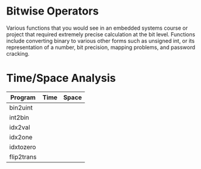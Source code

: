 # Bitwise Operators
Various functions that you would see in an embedded systems course or project that required extremely precise calculation at the bit level. Functions include converting binary to various other forms such as unsigned int, or its representation of a number, bit precision, mapping problems, and password cracking.

# Time/Space Analysis
| Program       | Time          | Space          |
| ------------- | ------------- | -------------- |
| bin2uint      |               |                |
| int2bin       |               |                |
| idx2val       |               |                |
| idx2one       |               |                |
| idxtozero     |               |                |
| flip2trans    |               |                |

